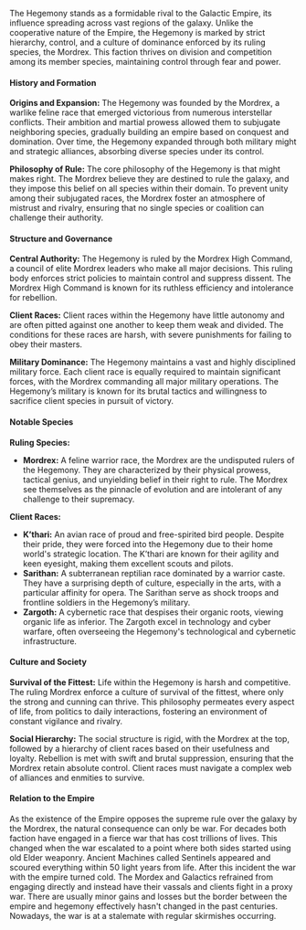 The Hegemony stands as a formidable rival to the Galactic Empire, 
its influence spreading across vast regions of the galaxy. 
Unlike the cooperative nature of the Empire, the Hegemony is marked by strict hierarchy, control, 
and a culture of dominance enforced by its ruling species, the Mordrex. 
This faction thrives on division and competition among its member species, maintaining control through fear and power.

#### History and Formation

**Origins and Expansion:**
The Hegemony was founded by the Mordrex, 
a warlike feline race that emerged victorious from numerous interstellar conflicts. 
Their ambition and martial prowess allowed them to subjugate neighboring species, 
gradually building an empire based on conquest and domination. 
Over time, the Hegemony expanded through both military might and strategic alliances, 
absorbing diverse species under its control.

**Philosophy of Rule:**
The core philosophy of the Hegemony is that might makes right. 
The Mordrex believe they are destined to rule the galaxy, 
and they impose this belief on all species within their domain. 
To prevent unity among their subjugated races, 
the Mordrex foster an atmosphere of mistrust and rivalry, 
ensuring that no single species or coalition can challenge their authority.

#### Structure and Governance

**Central Authority:**
The Hegemony is ruled by the Mordrex High Command, 
a council of elite Mordrex leaders who make all major decisions. 
This ruling body enforces strict policies to maintain control and suppress dissent. 
The Mordrex High Command is known for its ruthless efficiency and intolerance for rebellion.

**Client Races:**
Client races within the Hegemony have little autonomy and are often pitted against one another to keep them weak and divided.
The conditions for these races are harsh, with severe punishments for failing to obey their masters.

**Military Dominance:**
The Hegemony maintains a vast and highly disciplined military force. 
Each client race is equally required to maintain significant forces, 
with the Mordrex commanding all major military operations. 
The Hegemony’s military is known for its brutal tactics and willingness to sacrifice client species in pursuit of victory.

#### Notable Species

**Ruling Species:**
- **Mordrex:** A feline warrior race, the Mordrex are the undisputed rulers of the Hegemony. 
  They are characterized by their physical prowess, tactical genius, and unyielding belief in their right to rule. 
  The Mordrex see themselves as the pinnacle of evolution and are intolerant of any challenge to their supremacy.

**Client Races:**
- **K’thari:** An avian race of proud and free-spirited bird people. 
  Despite their pride, they were forced into the Hegemony due to their home world's strategic location. 
  The K’thari are known for their agility and keen eyesight, making them excellent scouts and pilots.
- **Sarithan:** A subterranean reptilian race dominated by a warrior caste. 
  They have a surprising depth of culture, especially in the arts, with a particular affinity for opera. 
  The Sarithan serve as shock troops and frontline soldiers in the Hegemony’s military.
- **Zargoth:** A cybernetic race that despises their organic roots, viewing organic life as inferior. 
  The Zargoth excel in technology and cyber warfare, often overseeing the Hegemony's technological and cybernetic infrastructure.

#### Culture and Society

**Survival of the Fittest:**
Life within the Hegemony is harsh and competitive. 
The ruling Mordrex enforce a culture of survival of the fittest, where only the strong and cunning can thrive. 
This philosophy permeates every aspect of life, from politics to daily interactions, fostering an environment of constant vigilance and rivalry.

**Social Hierarchy:**
The social structure is rigid, with the Mordrex at the top, followed by a hierarchy of client races based on their usefulness and loyalty. 
Rebellion is met with swift and brutal suppression, ensuring that the Mordrex retain absolute control. 
Client races must navigate a complex web of alliances and enmities to survive.

#### Relation to the Empire

As the existence of the Empire opposes the supreme rule over the galaxy by the Mordrex,
the natural consequence can only be war. 
For decades both faction have engaged in a fierce war that has cost trillions of lives.
This changed when the war escalated to a point where both sides started using old Elder weaponry.
Ancient Machines called Sentinels appeared and scoured everything within 50 light years from life.
After this incident the war with the empire turned cold.
The Mordex and Galactics refrained from engaging directly and instead have their 
vassals and clients fight in a proxy war.
There are usually minor gains and losses but the border between the empire and hegemony 
effectively hasn't changed in the past centuries.
Nowadays, the war is at a stalemate with regular skirmishes occurring.